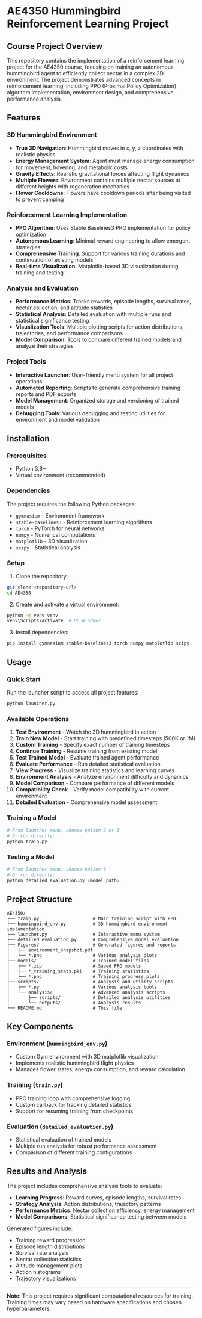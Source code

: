 # AE4350 Hummingbird Reinforcement Learning Project

## Course Project Overview

This repository contains the implementation of a reinforcement learning project for the AE4350 course, focusing on training an autonomous hummingbird agent to efficiently collect nectar in a complex 3D environment. The project demonstrates advanced concepts in reinforcement learning, including PPO (Proximal Policy Optimization) algorithm implementation, environment design, and comprehensive performance analysis.

## Features

### 3D Hummingbird Environment
- **True 3D Navigation**: Hummingbird moves in x, y, z coordinates with realistic physics
- **Energy Management System**: Agent must manage energy consumption for movement, hovering, and metabolic costs
- **Gravity Effects**: Realistic gravitational forces affecting flight dynamics
- **Multiple Flowers**: Environment contains multiple nectar sources at different heights with regeneration mechanics
- **Flower Cooldowns**: Flowers have cooldown periods after being visited to prevent camping

### Reinforcement Learning Implementation
- **PPO Algorithm**: Uses Stable Baselines3 PPO implementation for policy optimization
- **Autonomous Learning**: Minimal reward engineering to allow emergent strategies
- **Comprehensive Training**: Support for various training durations and continuation of existing models
- **Real-time Visualization**: Matplotlib-based 3D visualization during training and testing

### Analysis and Evaluation
- **Performance Metrics**: Tracks rewards, episode lengths, survival rates, nectar collection, and altitude statistics
- **Statistical Analysis**: Detailed evaluation with multiple runs and statistical significance testing
- **Visualization Tools**: Multiple plotting scripts for action distributions, trajectories, and performance comparisons
- **Model Comparison**: Tools to compare different trained models and analyze their strategies

### Project Tools
- **Interactive Launcher**: User-friendly menu system for all project operations
- **Automated Reporting**: Scripts to generate comprehensive training reports and PDF exports
- **Model Management**: Organized storage and versioning of trained models
- **Debugging Tools**: Various debugging and testing utilities for environment and model validation

## Installation

### Prerequisites
- Python 3.8+
- Virtual environment (recommended)

### Dependencies
The project requires the following Python packages:
- `gymnasium` - Environment framework
- `stable-baselines3` - Reinforcement learning algorithms
- `torch` - PyTorch for neural networks
- `numpy` - Numerical computations
- `matplotlib` - 3D visualization
- `scipy` - Statistical analysis

### Setup
1. Clone the repository:
```bash
git clone <repository-url>
cd AE4350
```

2. Create and activate a virtual environment:
```bash
python -m venv venv
venv\Scripts\activate  # On Windows
```

3. Install dependencies:
```bash
pip install gymnasium stable-baselines3 torch numpy matplotlib scipy
```

## Usage

### Quick Start
Run the launcher script to access all project features:
```bash
python launcher.py
```

### Available Operations
1. **Test Environment** - Watch the 3D hummingbird in action
2. **Train New Model** - Start training with predefined timesteps (500K or 1M)
3. **Custom Training** - Specify exact number of training timesteps
4. **Continue Training** - Resume training from existing model
5. **Test Trained Model** - Evaluate trained agent performance
6. **Evaluate Performance** - Run detailed statistical evaluation
7. **View Progress** - Visualize training statistics and learning curves
8. **Environment Analysis** - Analyze environment difficulty and dynamics
9. **Model Comparison** - Compare performance of different models
10. **Compatibility Check** - Verify model compatibility with current environment
11. **Detailed Evaluation** - Comprehensive model assessment

### Training a Model
```bash
# From launcher menu, choose option 2 or 3
# Or run directly:
python train.py
```

### Testing a Model
```bash
# From launcher menu, choose option 6
# Or run directly:
python detailed_evaluation.py <model_path>
```

## Project Structure

```
AE4350/
├── train.py                    # Main training script with PPO
├── hummingbird_env.py          # 3D hummingbird environment implementation
├── launcher.py                 # Interactive menu system
├── detailed_evaluation.py      # Comprehensive model evaluation
├── Figures/                    # Generated figures and reports
│   ├── environment_snapshot.pdf
│   └── *.png                   # Various analysis plots
├── models/                     # Trained model files
│   ├── *.zip                   # Saved PPO models
│   ├── *_training_stats.pkl    # Training statistics
│   └── *.png                   # Training progress plots
├── scripts/                    # Analysis and utility scripts
│   ├── *.py                    # Various analysis tools
│   └── analysis/               # Advanced analysis scripts
│       ├── scripts/            # Detailed analysis utilities
│       └── outputs/            # Analysis results
└── README.md                   # This file
```

## Key Components

### Environment (`hummingbird_env.py`)
- Custom Gym environment with 3D matplotlib visualization
- Implements realistic hummingbird flight physics
- Manages flower states, energy consumption, and reward calculation

### Training (`train.py`)
- PPO training loop with comprehensive logging
- Custom callback for tracking detailed statistics
- Support for resuming training from checkpoints

### Evaluation (`detailed_evaluation.py`)
- Statistical evaluation of trained models
- Multiple run analysis for robust performance assessment
- Comparison of different training configurations

## Results and Analysis

The project includes comprehensive analysis tools to evaluate:
- **Learning Progress**: Reward curves, episode lengths, survival rates
- **Strategy Analysis**: Action distributions, trajectory patterns
- **Performance Metrics**: Nectar collection efficiency, energy management
- **Model Comparisons**: Statistical significance testing between models

Generated figures include:
- Training reward progression
- Episode length distributions
- Survival rate analysis
- Nectar collection statistics
- Altitude management plots
- Action histograms
- Trajectory visualizations

---

**Note**: This project requires significant computational resources for training. Training times may vary based on hardware specifications and chosen hyperparameters.
